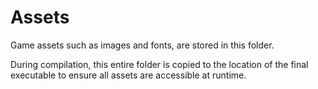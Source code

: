# Assets

Game assets such as images and fonts, are stored in this folder.

During compilation, this entire folder is copied to the location of the final executable to ensure all assets are accessible at runtime.
